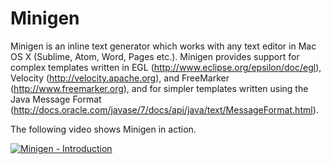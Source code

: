 # Minigen

Minigen is an inline text generator which works with any text editor in Mac OS X (Sublime, Atom, Word, Pages etc.). Minigen provides support for complex templates written in EGL (http://www.eclipse.org/epsilon/doc/egl), Velocity (http://velocity.apache.org), and FreeMarker (http://www.freemarker.org), and for simpler templates written using the Java Message Format (http://docs.oracle.com/javase/7/docs/api/java/text/MessageFormat.html).

The following video shows Minigen in action.

[![Minigen - Introduction](http://img.youtube.com/vi/0Nn3nuS6bC4/0.jpg)](https://www.youtube.com/watch?v=0Nn3nuS6bC4)


